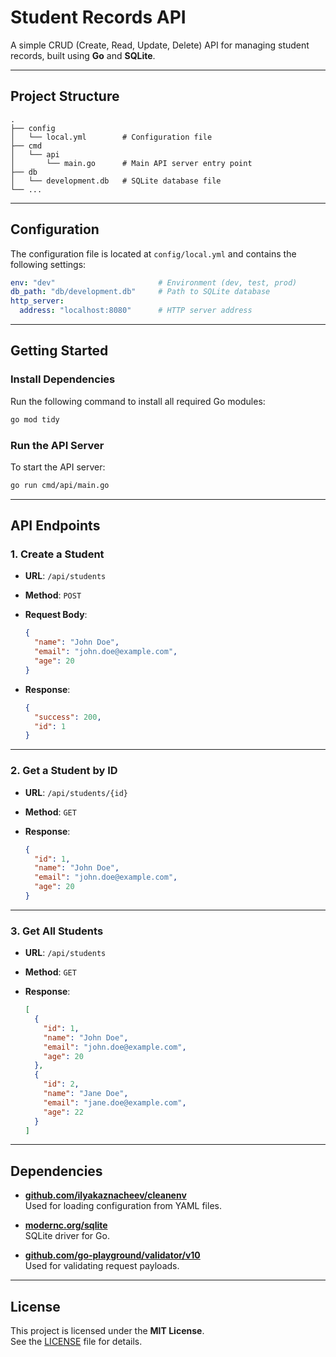 # **Student Records API**

A simple CRUD (Create, Read, Update, Delete) API for managing student records, built using **Go** and **SQLite**.

---

## **Project Structure**

```
.
├── config
│   └── local.yml        # Configuration file
├── cmd
│   └── api
│       └── main.go      # Main API server entry point
├── db
│   └── development.db   # SQLite database file
└── ...
```

---

## **Configuration**

The configuration file is located at `config/local.yml` and contains the following settings:

```yaml
env: "dev"                       # Environment (dev, test, prod)
db_path: "db/development.db"     # Path to SQLite database
http_server:
  address: "localhost:8080"      # HTTP server address
```

---

## **Getting Started**

### **Install Dependencies**
Run the following command to install all required Go modules:

```bash
go mod tidy
```

### **Run the API Server**
To start the API server:

```bash
go run cmd/api/main.go
```

---

## **API Endpoints**

### **1. Create a Student**
- **URL**: `/api/students`  
- **Method**: `POST`  
- **Request Body**:

  ```json
  {
    "name": "John Doe",
    "email": "john.doe@example.com",
    "age": 20
  }
  ```

- **Response**:

  ```json
  {
    "success": 200,
    "id": 1
  }
  ```

---

### **2. Get a Student by ID**
- **URL**: `/api/students/{id}`  
- **Method**: `GET`  
- **Response**:

  ```json
  {
    "id": 1,
    "name": "John Doe",
    "email": "john.doe@example.com",
    "age": 20
  }
  ```

---

### **3. Get All Students**
- **URL**: `/api/students`  
- **Method**: `GET`  
- **Response**:

  ```json
  [
    {
      "id": 1,
      "name": "John Doe",
      "email": "john.doe@example.com",
      "age": 20
    },
    {
      "id": 2,
      "name": "Jane Doe",
      "email": "jane.doe@example.com",
      "age": 22
    }
  ]
  ```

---

## **Dependencies**

- [**github.com/ilyakaznacheev/cleanenv**](https://github.com/ilyakaznacheev/cleanenv)  
  Used for loading configuration from YAML files.

- [**modernc.org/sqlite**](https://modernc.org/sqlite)  
  SQLite driver for Go.

- [**github.com/go-playground/validator/v10**](https://github.com/go-playground/validator)  
  Used for validating request payloads.

---

## **License**

This project is licensed under the **MIT License**.  
See the [LICENSE](LICENSE) file for details.
